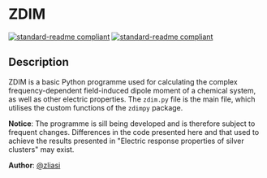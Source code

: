 # ZDIM

[![standard-readme compliant](https://img.shields.io/static/v1?label=Date&message=08.01.2020&color=blue&style=for-the-badge)](https://github.com/zliasi/readmetest)
[![standard-readme compliant](https://img.shields.io/static/v1?label=language&message=python%203.7.4&color=blue&style=for-the-badge)](https://github.com/zliasi/readmetest)

## Description

ZDIM is a basic Python programme used for calculating the complex frequency-dependent field-induced dipole moment of a chemical system, as well as other electric properties. The `zdim.py` file is the main file, which utilises the custom functions of the `zdimpy` package.

**Notice**: The programme is sill being developed and is therefore subject to frequent changes. Differences in the code presented here and that used to achieve the results presented in "Electric response properties of silver clusters" may exist. 

**Author**: [@zliasi](https://github.com/zliasi)

